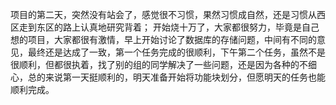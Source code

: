 项目的第二天，突然没有站会了，感觉很不习惯，果然习惯成自然，还是习惯从西区走到东区的路上认真地研究背着；
开始烧十万了，大家都很努力，毕竟是自己想的项目，大家都很有激情，早上开始讨论了数据库的存储问题，中间有不同的意见，最终还是达成了一致，第一个任务完成的很顺利，下午第二个任务，虽然不是很顺利，但都很执着，找了别的组的同学解决了一些问题，还是因为各种的不细心，总的来说第一天挺顺利的，明天准备开始将功能块划分，但愿明天的任务也能顺利完成。
